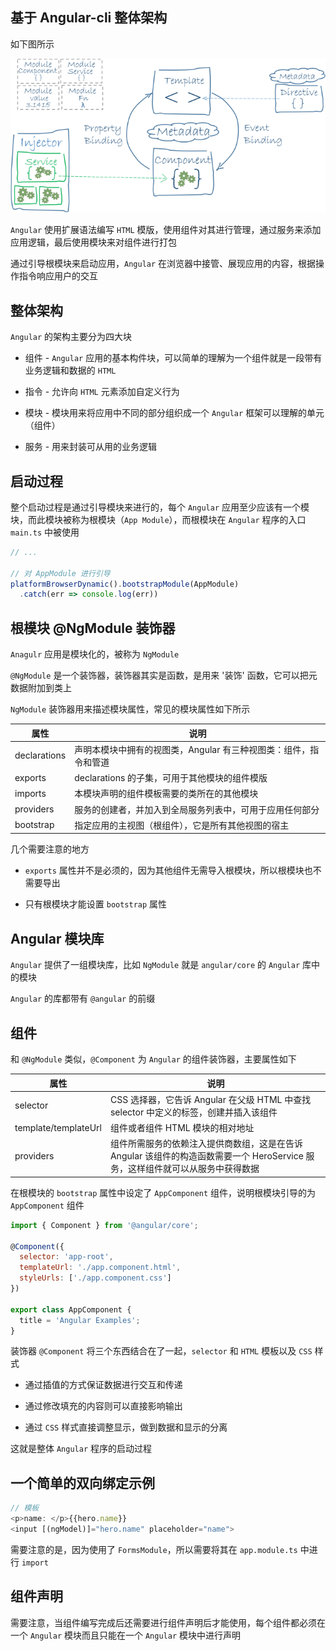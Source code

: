 ## 基于 Angular-cli 整体架构

如下图所示

![整体架构](01.png)

`Angular` 使用扩展语法编写 `HTML` 模版，使用组件对其进行管理，通过服务来添加应用逻辑，最后使用模块来对组件进行打包

通过引导根模块来启动应用，`Angular` 在浏览器中接管、展现应用的内容，根据操作指令响应用户的交互


## 整体架构

`Angular` 的架构主要分为四大块

* 组件 - `Angular` 应用的基本构件块，可以简单的理解为一个组件就是一段带有业务逻辑和数据的 `HTML`

* 指令 - 允许向 `HTML` 元素添加自定义行为

* 模块 - 模块用来将应用中不同的部分组织成一个 `Angular` 框架可以理解的单元（组件）

* 服务 - 用来封装可从用的业务逻辑

## 启动过程

整个启动过程是通过引导模块来进行的，每个 `Angular` 应用至少应该有一个模块，而此模块被称为根模块（`App Module`），而根模块在 `Angular` 程序的入口 `main.ts` 中被使用

```js
// ...

// 对 AppModule 进行引导
platformBrowserDynamic().bootstrapModule(AppModule)
  .catch(err => console.log(err))
```

## 根模块 @NgModule 装饰器

`Anagulr` 应用是模块化的，被称为 `NgModule`

`@NgModule` 是一个装饰器，装饰器其实是函数，是用来 '装饰' 函数，它可以把元数据附加到类上

`NgModule` 装饰器用来描述模块属性，常见的模块属性如下所示

| 属性 | 说明 |
| --| -- |
| declarations | 声明本模块中拥有的视图类，Angular 有三种视图类：组件，指令和管道 |
| exports | declarations 的子集，可用于其他模块的组件模版 |
| imports | 本模块声明的组件模板需要的类所在的其他模块 |
| providers | 服务的创建者，并加入到全局服务列表中，可用于应用任何部分 |
| bootstrap | 指定应用的主视图（根组件），它是所有其他视图的宿主 |

几个需要注意的地方

* `exports` 属性并不是必须的，因为其他组件无需导入根模块，所以根模块也不需要导出

* 只有根模块才能设置 `bootstrap` 属性

## Angular 模块库

`Angular` 提供了一组模块库，比如 `NgModule` 就是 `angular/core` 的 `Angular` 库中的模块

`Angular` 的库都带有 `@angular` 的前缀


## 组件

和 `@NgModule` 类似，`@Component` 为 `Angular` 的组件装饰器，主要属性如下

|属性|说明|
|--|--|
|selector|CSS 选择器，它告诉 Angular 在父级 HTML 中查找 selector 中定义的标签，创建并插入该组件|
|template/templateUrl| 组件或者组件 HTML 模块的相对地址|
|providers|组件所需服务的依赖注入提供商数组，这是在告诉 Angular 该组件的构造函数需要一个 HeroService 服务，这样组件就可以从服务中获得数据|

在根模块的 `bootstrap` 属性中设定了 `AppComponent` 组件，说明根模块引导的为 `AppComponent` 组件

```js
import { Component } from '@angular/core';

@Component({
  selector: 'app-root',
  templateUrl: './app.component.html',
  styleUrls: ['./app.component.css']
})

export class AppComponent {
  title = 'Angular Examples';
}
```

装饰器 `@Component` 将三个东西结合在了一起，`selector` 和 `HTML` 模板以及 `CSS` 样式

* 通过插值的方式保证数据进行交互和传递

* 通过修改填充的内容则可以直接影响输出

* 通过 `CSS` 样式直接调整显示，做到数据和显示的分离

这就是整体 `Angular` 程序的启动过程


## 一个简单的双向绑定示例

```js
// 模板
<p>name: </p>{{hero.name}}
<input [(ngModel)]="hero.name" placeholder="name">
```

需要注意的是，因为使用了 `FormsModule`，所以需要将其在 `app.module.ts` 中进行 `import`


## 组件声明

需要注意，当组件编写完成后还需要进行组件声明后才能使用，每个组件都必须在一个 `Angular` 模块而且只能在一个 `Angular` 模块中进行声明